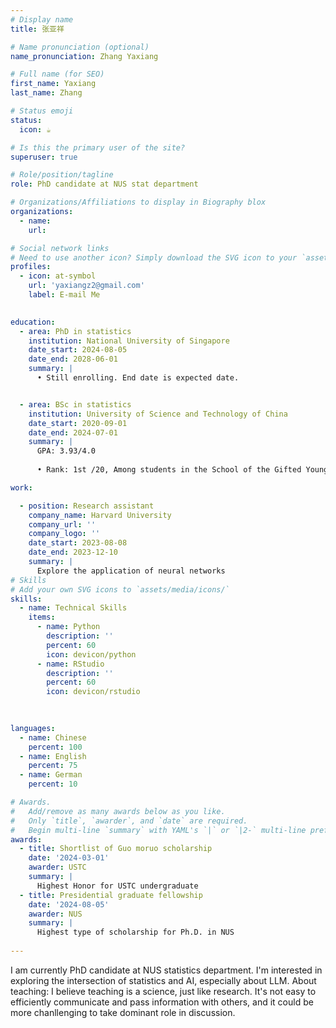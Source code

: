 ```yaml
---
# Display name
title: 张亚祥

# Name pronunciation (optional)
name_pronunciation: Zhang Yaxiang

# Full name (for SEO)
first_name: Yaxiang
last_name: Zhang

# Status emoji
status:
  icon: ☕️

# Is this the primary user of the site?
superuser: true

# Role/position/tagline
role: PhD candidate at NUS stat department

# Organizations/Affiliations to display in Biography blox
organizations:
  - name: 
    url: 

# Social network links
# Need to use another icon? Simply download the SVG icon to your `assets/media/icons/` folder.
profiles:
  - icon: at-symbol
    url: 'yaxiangz2@gmail.com'
    label: E-mail Me
  

education:
  - area: PhD in statistics 
    institution: National University of Singapore
    date_start: 2024-08-05
    date_end: 2028-06-01 
    summary: |
      • Still enrolling. End date is expected date.


  - area: BSc in statistics
    institution: University of Science and Technology of China
    date_start: 2020-09-01
    date_end: 2024-07-01
    summary: |
      GPA: 3.93/4.0
      
      •	Rank: 1st /20, Among students in the School of the Gifted Young (the Honor school) majoring statistics

work:

  - position: Research assistant
    company_name: Harvard University
    company_url: ''
    company_logo: ''
    date_start: 2023-08-08
    date_end: 2023-12-10
    summary: |
      Explore the application of neural networks
# Skills
# Add your own SVG icons to `assets/media/icons/`
skills:
  - name: Technical Skills
    items:
      - name: Python
        description: ''
        percent: 60
        icon: devicon/python
      - name: RStudio
        description: ''
        percent: 60
        icon: devicon/rstudio
        
 

languages:
  - name: Chinese
    percent: 100
  - name: English
    percent: 75
  - name: German
    percent: 10

# Awards.
#   Add/remove as many awards below as you like.
#   Only `title`, `awarder`, and `date` are required.
#   Begin multi-line `summary` with YAML's `|` or `|2-` multi-line prefix and indent 2 spaces below.
awards:
  - title: Shortlist of Guo moruo scholarship
    date: '2024-03-01'
    awarder: USTC
    summary: |
      Highest Honor for USTC undergraduate
  - title: Presidential graduate fellowship
    date: '2024-08-05'
    awarder: NUS
    summary: |
      Highest type of scholarship for Ph.D. in NUS
  
---
```


I am currently PhD candidate at NUS statistics department. I'm interested in exploring the intersection of statistics and AI, especially about LLM.
About teaching: I believe teaching is a science, just like research. It's not easy to efficiently communicate and pass information with others, and it could be more chanllenging to take dominant role in discussion.

